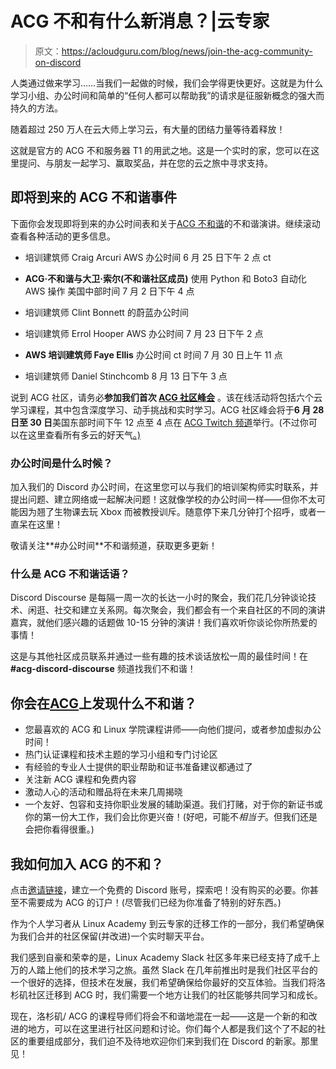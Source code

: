 # ACG 不和有什么新消息？|云专家

> 原文：<https://acloudguru.com/blog/news/join-the-acg-community-on-discord>

人类通过做来学习……当我们一起做的时候，我们会学得更快更好。这就是为什么学习小组、办公时间和简单的“任何人都可以帮助我”的请求是征服新概念的强大而持久的方法。

随着超过 250 万人在云大师上学习云，有大量的团结力量等待着释放！

这就是官方的 ACG 不和服务器 T1 的用武之地。这是一个实时的家，您可以在这里提问、与朋友一起学习、赢取奖品，并在您的云之旅中寻求支持。

## **即将到来的 ACG 不和谐事件**

下面你会发现即将到来的办公时间表和关于[ACG 不和谐](https://discord.gg/NwfDnNj54T)的不和谐演讲。继续滚动查看各种活动的更多信息。

*   培训建筑师 Craig Arcuri
    AWS 办公时间 6 月 25 日下午 2 点 ct

*   **ACG·不和谐与大卫·索尔(不和谐社区成员)**
    使用 Python 和 Boto3 自动化 AWS 操作
    美国中部时间 7 月 2 日下午 4 点

*   培训建筑师 Clint Bonnett
    的蔚蓝办公时间

*   培训建筑师 Errol Hooper
    AWS 办公时间 7 月 23 日下午 2 点

*   **AWS 培训建筑师 Faye Ellis**
    办公时间 ct 时间 7 月 30 日上午 11 点

*   培训建筑师 Daniel Stinchcomb
    8 月 13 日下午 3 点

说到 ACG 社区，请务必**参加我们首次 [ACG 社区峰会](https://acloud.guru/series/acg-community-summit)** 。该在线活动将包括六个云学习课程，其中包含深度学习、动手挑战和实时学习。ACG 社区峰会将于**6 月 28 日至 30 日**美国东部时间下午 12 点至 4 点在 [ACG Twitch 频道](http://twitch.tv/acloudguruofficial)举行。(不过你可以在这里查看所有多云的好天气[。)](https://acloud.guru/series/acg-community-summit)

### 办公时间是什么时候？

加入我们的 Discord 办公时间，在这里您可以与我们的培训架构师实时联系，并提出问题、建立网络或一起解决问题！这就像学校的办公时间一样——但你不太可能因为翘了生物课去玩 Xbox 而被教授训斥。随意停下来几分钟打个招呼，或者一直呆在这里！

敬请关注**#办公时间**不和谐频道，获取更多更新！

### **什么是 ACG 不和谐话语？**

Discord Discourse 是每隔一周一次的长达一小时的聚会，我们花几分钟谈论技术、闲逛、社交和建立关系网。每次聚会，我们都会有一个来自社区的不同的演讲嘉宾，就他们感兴趣的话题做 10-15 分钟的演讲！我们喜欢听你谈论你所热爱的事情！

这是与其他社区成员联系并通过一些有趣的技术谈话放松一周的最佳时间！在 **#acg-discord-discourse** 频道找我们不和谐！

## **你会在**[**ACG**](https://discord.gg/NwfDnNj54T)**上发现什么不和谐？**

*   您最喜欢的 ACG 和 Linux 学院课程讲师——向他们提问，或者参加虚拟办公时间！
*   热门认证课程和技术主题的学习小组和专门讨论区
*   有经验的专业人士提供的职业帮助和证书准备建议都通过了
*   关注新 ACG 课程和免费内容
*   激动人心的活动和赠品将在未来几周揭晓
*   一个友好、包容和支持你职业发展的辅助渠道。我们打赌，对于你的新证书或你的第一份大工作，我们会比你更兴奋！(好吧，可能不*相当于*。但我们还是会把你看得很重。)

## **我如何加入 ACG 的不和？**

点击[邀请链接](https://discord.gg/NwfDnNj54T)，建立一个免费的 Discord 账号，探索吧！没有购买的必要。你甚至不需要成为 ACG 的订户！(尽管我们已经为你准备了特别的好东西。)

作为个人学习者从 Linux Academy 到云专家的迁移工作的一部分，我们希望确保为我们合并的社区保留(并改进)一个实时聊天平台。

我们感到自豪和荣幸的是，Linux Academy Slack 社区多年来已经支持了成千上万的人踏上他们的技术学习之旅。虽然 Slack 在几年前推出时是我们社区平台的一个很好的选择，但技术在发展，我们希望确保给你最好的交互体验。当我们将洛杉矶社区迁移到 ACG 时，我们需要一个地方让我们的社区能够共同学习和成长。

现在，洛杉矶/ ACG 的课程导师们将会不和谐地混在一起——这是一个新的和改进的地方，可以在这里进行社区问题和讨论。你们每个人都是我们这个了不起的社区的重要组成部分，我们迫不及待地欢迎你们来到我们在 Discord 的新家。那里见！
